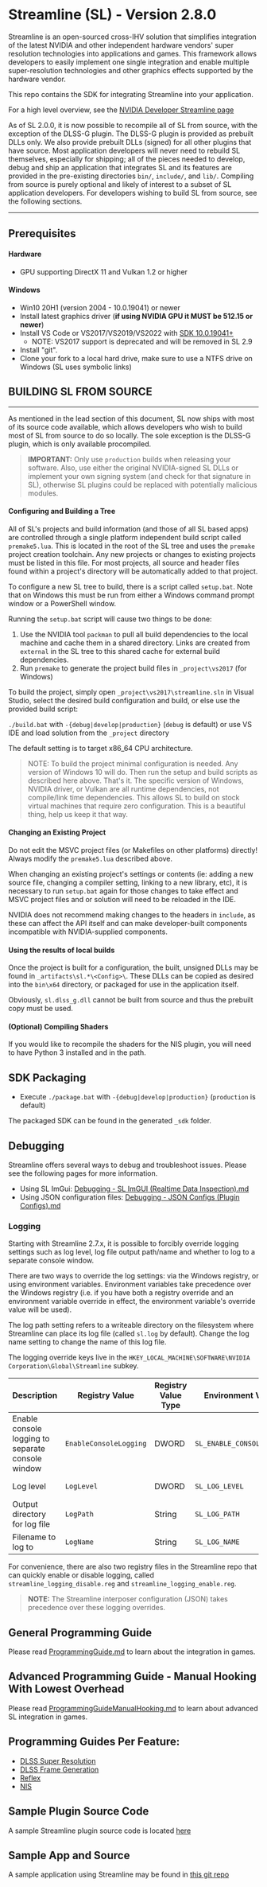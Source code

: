 # Streamline (SL) - Version 2.8.0

Streamline is an open-sourced cross-IHV solution that simplifies integration of the latest NVIDIA and other independent hardware vendors' super resolution technologies into applications and games. This framework allows developers to easily implement one single integration and enable multiple super-resolution technologies and other graphics effects supported by the hardware vendor.

This repo contains the SDK for integrating Streamline into your application.

For a high level overview, see the [NVIDIA Developer Streamline page](https://developer.nvidia.com/rtx/streamline)

As of SL 2.0.0, it is now possible to recompile all of SL from source, with the exception of the DLSS-G plugin.  The DLSS-G plugin is provided as prebuilt DLLs only.  We also provide prebuilt DLLs (signed) for all other plugins that have source.  Most application developers will never need to rebuild SL themselves, especially for shipping; all of the pieces needed to develop, debug and ship an application that integrates SL and its features are provided in the pre-existing directories `bin/`, `include/`, and `lib/`.  Compiling from source is purely optional and likely of interest to a subset of SL application developers. For developers wishing to build SL from source, see the following sections.

------

## Prerequisites

#### Hardware

- GPU supporting DirectX 11 and Vulkan 1.2 or higher

#### Windows

- Win10 20H1 (version 2004 - 10.0.19041) or newer
- Install latest graphics driver (**if using NVIDIA GPU it MUST be 512.15 or newer**)
- Install VS Code or VS2017/VS2019/VS2022 with [SDK 10.0.19041+](https://go.microsoft.com/fwlink/?linkid=2120843)
    - NOTE: VS2017 support is deprecated and will be removed in SL 2.9
- Install "git".
- Clone your fork to a local hard drive, make sure to use a NTFS drive on Windows (SL uses symbolic links)

## BUILDING SL FROM SOURCE
------------------------------------------------

As mentioned in the lead section of this document, SL now ships with most of its source code available, which allows developers who wish to build most of SL from source to do so locally.  The sole exception is the DLSS-G plugin, which is only available procompiled.

> **IMPORTANT:**
> Only use `production` builds when releasing your software.  Also, use either the original NVIDIA-signed SL DLLs or implement your own signing system (and check for that signature in SL), otherwise SL plugins could be replaced with potentially malicious modules.

#### Configuring and Building a Tree

All of SL's projects and build information (and those of all SL based apps) are controlled through a single platform independent build script called `premake5.lua`.  This is located in the root of the SL tree and uses the `premake` project creation toolchain.  Any new projects or changes to existing projects must be listed in this file.  For most projects, all source and header files found within a project's directory will be automatically added to that project.

To configure a new SL tree to build, there is a script called `setup.bat`.  Note that on Windows this must be run from either a Windows command prompt window or a PowerShell window.  

Running the `setup.bat` script will cause two things to be done:

1. Use the NVIDIA tool `packman` to pull all build dependencies to the local machine and cache them in a shared directory.  Links are created from `external` in the SL tree to this shared cache for external build dependencies.
2. Run `premake` to generate the project build files in `_project\vs2017` (for Windows)

To build the project, simply open `_project\vs2017\streamline.sln` in Visual Studio, select the desired build configuration and build, or else use the provided build script:

`./build.bat` with `-{debug|develop|production}` (`debug` is default) or use VS IDE and load solution from the `_project` directory

The default setting is to target x86_64 CPU architecture.

> NOTE: To build the project minimal configuration is needed. Any version of Windows 10 will do. Then
run the setup and build scripts as described here above. That's it. The specific version of Windows, NVIDIA driver,
or Vulkan are all runtime dependencies, not compile/link time dependencies. This allows SL to build on stock
virtual machines that require zero configuration. This is a beautiful thing, help us keep it that way.

#### Changing an Existing Project

Do not edit the MSVC project files (or Makefiles on other platforms) directly!  Always modify the `premake5.lua` described above.

When changing an existing project's settings or contents (ie: adding a new source file, changing a compiler setting, linking to a new library, etc), it is necessary to run `setup.bat` again for those changes to take effect and MSVC project files and or solution will need to be reloaded in the IDE.

NVIDIA does not recommend making changes to the headers in `include`, as these can affect the API itself and can make developer-built components incompatible with NVIDIA-supplied components.

#### Using the results of local builds

Once the project is built for a configuration, the built, unsigned DLLs may be found in `_artifacts\sl.*\<Config>\`.  These DLLs can be copied as desired into the `bin\x64` directory, or packaged for use in the application itself.

Obviously, `sl.dlss_g.dll` cannot be built from source and thus the prebuilt copy must be used.

#### (Optional) Compiling Shaders

If you would like to recompile the shaders for the NIS plugin, you will need to have Python 3 installed and in the path.

## SDK Packaging

- Execute `./package.bat` with `-{debug|develop|production}` (`production` is default)

The packaged SDK can be found in the generated `_sdk` folder.

## Debugging

Streamline offers several ways to debug and troubleshoot issues. Please see the following pages for more information.
* Using SL ImGui: [Debugging - SL ImGUI (Realtime Data Inspection).md](<docs/Debugging - SL ImGUI (Realtime Data Inspection).md>)
* Using JSON configuration files: [Debugging - JSON Configs (Plugin Configs).md](<docs/Debugging - JSON Configs (Plugin Configs).md>)

### Logging

Starting with Streamline 2.7.x, it is possible to forcibly override logging settings such as log level, log file output path/name and whether to log to a separate console window.

There are two ways to override the log settings: via the Windows registry, or using environment variables. Environment variables take precedence over the Windows registry (i.e. if you have both a registry override and an environment variable override in effect, the environment variable's override value will be used).

The log path setting refers to a writeable directory on the filesystem where Streamline can place its log file (called `sl.log` by default). Change the log name setting to change the name of this log file.

The logging override keys live in the `HKEY_LOCAL_MACHINE\SOFTWARE\NVIDIA Corporation\Global\Streamline` subkey.

| Description                                       | Registry Value         | Registry Value Type | Environment Variable        |  Valid Data |
| ------------------------------------------------- | ---------------------- | ------------------- | --------------------------- |  ---------- |
| Enable console logging to separate console window | `EnableConsoleLogging` | DWORD               | `SL_ENABLE_CONSOLE_LOGGING` |  [0-1]      |
| Log level                                         | `LogLevel`             | DWORD               | `SL_LOG_LEVEL`              |  [0-2]      |
| Output directory for log file                     | `LogPath`              | String              | `SL_LOG_PATH`               |  Any string |
| Filename to log to                                | `LogName`              | String              | `SL_LOG_NAME`               |  Any string |

For convenience, there are also two registry files in the Streamline repo that can quickly enable or disable logging, called `streamline_logging_disable.reg` and `streamline_logging_enable.reg`.

> **NOTE:**
> The Streamline interposer configuration (JSON) takes precedence over these logging overrides.

## General Programming Guide

Please read [ProgrammingGuide.md](docs/ProgrammingGuide.md) to learn about the integration in games.

## Advanced Programming Guide - Manual Hooking With Lowest Overhead

Please read [ProgrammingGuideManualHooking.md](docs/ProgrammingGuideManualHooking.md) to learn about advanced SL integration in games.

## Programming Guides Per Feature:

- [DLSS Super Resolution](docs/ProgrammingGuideDLSS.md)
- [DLSS Frame Generation](docs/ProgrammingGuideDLSS_G.md)
- [Reflex](docs/ProgrammingGuideReflex.md)
- [NIS](docs/ProgrammingGuideNIS.md)

## Sample Plugin Source Code

A sample Streamline plugin source code is located [here](source/plugins/sl.template/templateEntry.cpp)

## Sample App and Source

A sample application using Streamline may be found in [this git repo](https://github.com/NVIDIA-RTX/Streamline_Sample)
